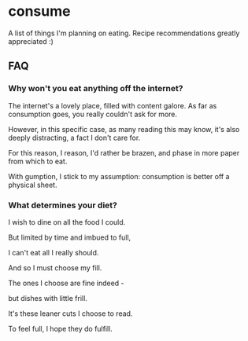 # consume
A list of things I'm planning on eating. Recipe recommendations greatly appreciated :)

## FAQ

### Why won't you eat anything off the internet?
The internet's a lovely place, filled with content galore. As far as consumption goes, you really couldn't ask for more.

However, in this specific case, as many reading this may know, it's also deeply distracting, a fact I don't care for.

For this reason, I reason, I'd rather be brazen, and phase in more paper from which to eat.

With gumption, I stick to my assumption: consumption is better off a physical sheet.

### What determines your diet?
I wish to dine on all the food I could.

But limited by time and imbued to full,

I can't eat all I really should.

And so I must choose my fill.


The ones I choose are fine indeed -

but dishes with little frill.

It's these leaner cuts I choose to read.

To feel full, I hope they do fulfill.
